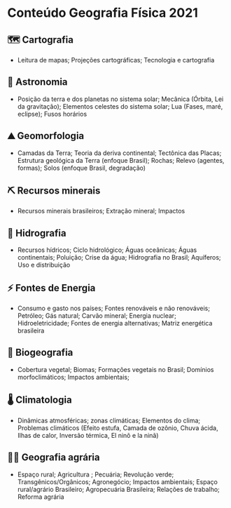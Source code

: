 # Conteúdo Geografia Física 2021

## 🗺️ Cartografia

- Leitura de mapas; Projeções cartográficas; Tecnologia e cartografia

## 🔭 Astronomia

- Posição da terra e dos planetas no sistema solar; Mecânica (Órbita, Lei da gravitação); Elementos celestes do sistema solar; Lua (Fases, maré, eclipse); Fusos horários

## ⛰️ Geomorfologia

- Camadas da Terra; Teoria da deriva continental; Tectônica das Placas; Estrutura geológica da Terra (enfoque Brasil); Rochas; Relevo (agentes, formas); Solos (enfoque Brasil, degradação)

## ⛏️ Recursos minerais

- Recursos minerais brasileiros; Extração mineral; Impactos

## 🌊 Hidrografia

- Recursos hídricos; Ciclo hidrológico; Águas oceânicas; Águas continentais; Poluição; Crise da água; Hidrografia no Brasil; Aquíferos; Uso e distribuição

## ⚡ Fontes de Energia

- Consumo e gasto nos países; Fontes renováveis e não renováveis; Petróleo; Gás natural; Carvão mineral; Energia nuclear; Hidroeletricidade; Fontes de energia alternativas; Matriz energética brasileira

## 🌲 Biogeografia

- Cobertura vegetal; Biomas; Formações vegetais no Brasil; Domínios morfoclimáticos;  Impactos ambientais;

## 🌡️ Climatologia

- Dinâmicas atmosféricas; zonas climáticas; Elementos do clima; Problemas climáticos (Efeito estufa, Camada de ozônio, Chuva ácida, Ilhas de calor, Inversão térmica, El ninõ e la ninã)

## 👨‍🌾 Geografia agrária

- Espaço rural; Agricultura ; Pecuária; Revolução verde; Transgênicos/Orgânicos; Agronegócio; Impactos ambientais; Espaço rural/agrário Brasileiro; Agropecuária Brasileira; Relações de trabalho; Reforma agrária
